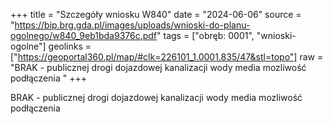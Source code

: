 +++
title = "Szczegóły wniosku W840"
date = "2024-06-06"
source = "https://bip.brg.gda.pl/images/uploads/wnioski-do-planu-ogolnego/w840_9eb1bda9376c.pdf"
tags = ["obręb: 0001", "wnioski-ogolne"]
geolinks = ["https://geoportal360.pl/map/#clk=226101_1.0001.835/47&stl=topo"]
raw = "BRAK - publicznej drogi dojazdowej kanalizacji wody media mozliwość podłączenia "
+++

BRAK - publicznej drogi dojazdowej kanalizacji wody media mozliwość podłączenia



